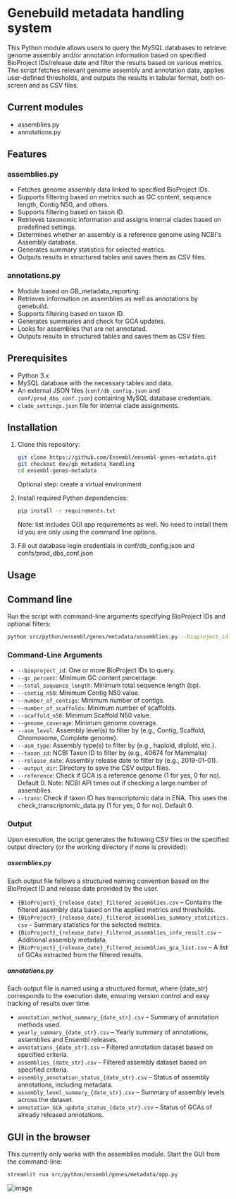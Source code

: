 # Genebuild metadata handling system

This Python module allows users to query the MySQL databases to retrieve genome assembly and/or annotation information based on specified BioProject IDs/release date  and filter the results based on various metrics. The script fetches relevant genome assembly and annotation data, applies user-defined thresholds, and outputs the results in tabular format, both on-screen and as CSV files.

## Current modules
- assemblies.py
- annotations.py

## Features
### assemblies.py
- Fetches genome assembly data linked to specified BioProject IDs.
- Supports filtering based on metrics such as GC content, sequence length, Contig N50, and others.
- Supports filtering based on taxon ID.
- Retrieves taxonomic information and assigns internal clades based on predefined settings.
- Determines whether an assembly is a reference genome using NCBI's Assembly database.
- Generates summary statistics for selected metrics.
- Outputs results in structured tables and saves them as CSV files.

### annotations.py
- Module based on GB_metadata_reporting.
- Retrieves information on assemblies as well as annotations by genebuild.
- Supports filtering based on taxon ID.
- Generates summaries and check for GCA updates.
- Looks for assemblies that are not annotated.
- Outputs results in structured tables and saves them as CSV files.


## Prerequisites
- Python 3.x
- MySQL database with the necessary tables and data.
- An external JSON files (`conf/db_config.json` and `conf/prod_dbs_conf.json`) containing MySQL database credentials.
- `clade_settings.json` file for internal clade assignments.

## Installation
1. Clone this repository:
   ```sh
   git clone https://github.com/Ensembl/ensembl-genes-metadata.git
   git checkout dev/gb_metadata_handling
   cd ensembl-genes-metadata
   ```
    Optional step: create a virtual environment 

2. Install required Python dependencies:
   ```sh
   pip install -r requirements.txt
   ```
   Note: list includes GUI app requirements as well. No need to install them id you are only using the command line options.

3. Fill out database login credentials in conf/db_config.json and confs/prod_dbs_conf.json



## Usage

## Command line
Run the script with command-line arguments specifying BioProject IDs and optional filters:
```sh
python src/python/ensembl/genes/metadata/assemblies.py --bioproject_id PRJEB40665 PRJEB61747 --asm_level "Complete genome" --output_dir ./results
```

### Command-Line Arguments
- `--bioproject_id`: One or more BioProject IDs to query.
- `--gc_percent`: Minimum GC content percentage.
- `--total_sequence_length`: Minimum total sequence length (bp).
- `--contig_n50`: Minimum Contig N50 value.
- `--number_of_contigs`: Minimum number of contigs.
- `--number_of_scaffolds`: Minimum number of scaffolds.
- `--scaffold_n50`: Minimum Scaffold N50 value.
- `--genome_coverage`: Minimum genome coverage.
- `--asm_level`: Assembly level(s) to filter by (e.g., Contig, Scaffold, Chromosome, Complete genome).
- `--asm_type`: Assembly type(s) to filter by (e.g., haploid, diploid, etc.).
- `--taxon_id`: NCBI Taxon ID to filter by (e.g., 40674 for Mammalia)
- `--release_date`: Assembly release date to filter by (e.g., 2019-01-01).
- `--output_dir`: Directory to save the CSV output files.
- `--reference`: Check if GCA is a reference genome (1 for yes, 0 for no). Default 0. Note: NCBI API times out if checking a large number of assemblies.
- `--trans`: Check if taxon ID has transcriptomic data in ENA. This uses the check_transcriptomic_data.py (1 for yes, 0 for no). Default 0.


### Output

Upon execution, the script generates the following CSV files in the specified output directory (or the working directory if none is provided):
##### assemblies.py
Each output file follows a structured naming convention based on the BioProject ID and release date provided by the user.

- `{BioProject}_{release_date}_filtered_assemblies.csv` – Contains the filtered assembly data based on the applied metrics and thresholds.
- `{BioProject}_{release_date}_filtered_assemblies_summary_statistics.csv` – Summary statistics for the selected metrics.
- `{BioProject}_{release_date}_filtered_assemblies_info_result.csv` – Additional assembly metadata.
- `{BioProject}_{release_date}_filtered_assemblies_gca_list.csv` – A list of GCAs extracted from the filtered results.

##### annotations.py
Each output file is named using a structured format, where {date_str} corresponds to the execution date, ensuring version control and easy tracking of results over time.
- `annotation_method_summary_{date_str}.csv` – Summary of annotation methods used.
- `yearly_summary_{date_str}.csv` – Yearly summary of annotations, assemblies and Ensembl releases.
- `annotations_{date_str}.csv` – Filtered annotation dataset based on specified criteria.
- `assemblies_{date_str}.csv` – Filtered assembly dataset based on specified criteria.
- `assembly_annotation_status_{date_str}.csv` – Status of assembly annotations, including metadata.
- `assembly_level_summary_{date_str}.csv` – Summary of assembly levels across the dataset.
- `annotation_GCA_update_status_{date_str}.csv` – Status of GCAs of already released annotations.


## GUI in the browser
This currently only works with the assemblies module.
Start the GUI from the command-line:
```sh
streamlit run src/python/ensembl/genes/metadata/app.py
```

![image](https://github.com/user-attachments/assets/c3aa162d-a616-432a-a0ed-7236ef072c8c)
















